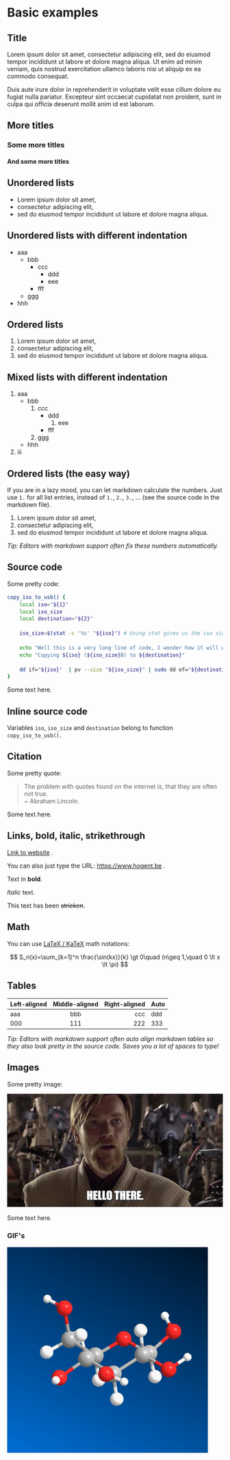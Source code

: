 # Basic examples

## Title

Lorem ipsum dolor sit amet, consectetur adipiscing elit, sed do eiusmod tempor incididunt ut labore et dolore magna aliqua. Ut enim ad minim veniam, quis nostrud exercitation ullamco laboris nisi ut aliquip ex ea commodo consequat.

Duis aute irure dolor in reprehenderit in voluptate velit esse cillum dolore eu fugiat nulla pariatur. Excepteur sint occaecat cupidatat non proident, sunt in culpa qui officia deserunt mollit anim id est laborum.

## More titles

### Some more titles

#### And some more titles

## Unordered lists

-   Lorem ipsum dolor sit amet,
-   consectetur adipiscing elit,
-   sed do eiusmod tempor incididunt ut labore et dolore magna aliqua.

## Unordered lists with different indentation

-   aaa
    -   bbb
        -   ccc
            -   ddd
            -   eee
        -   fff
    -   ggg
-   hhh

## Ordered lists

1. Lorem ipsum dolor sit amet,
2. consectetur adipiscing elit,
3. sed do eiusmod tempor incididunt ut labore et dolore magna aliqua.

## Mixed lists with different indentation

1.  aaa
    -   bbb
        1.  ccc
            -   ddd
                1. eee
            -   fff
        2.  ggg
    -   hhh
2.  iii

## Ordered lists (the easy way)

If you are in a lazy mood, you can let markdown calculate the numbers. Just use `1.` for all list entries, instead of `1.`, `2.`, `3.`, ... (see the source code in the markdown file).

1. Lorem ipsum dolor sit amet,
1. consectetur adipiscing elit,
1. sed do eiusmod tempor incididunt ut labore et dolore magna aliqua.

_Tip: Editors with markdown support often fix these numbers automatically._

## Source code

Some pretty code:

```bash
copy_iso_to_usb() {
    local iso="${1}"
    local iso_size
    local destination="${2}"

    iso_size=$(stat -c '%s' "${iso}") # Using stat gives us the iso size

    echo "Well this is a very long line of code, I wonder how it will wrap? Do you know? I am very curious ... . Well, let's find out, shall we!"
    echo "Copying ${iso} (${iso_size}B) to ${destination}"

    dd if="${iso}"  | pv --size "${iso_size}" | sudo dd of="${destination}"
}
```

Some text here.

## Inline source code

Variables `iso`, `iso_size` and `destination` belong to function `copy_iso_to_usb()`.

## Citation

Some pretty quote:

> The problem with quotes found on the internet is, that they are often not true.  
> ~ Abraham Lincoln.

<!-- Note the 2 spaces behind `not true.` to force a newline: https://www.markdownguide.org/basic-syntax/#line-breaks -->

Some text here.

## Links, bold, italic, strikethrough

[Link to website](https://www.hogent.be) .

You can also just type the URL: https://www.hogent.be .

Text in **bold**.

_Italic_ text.

This text has been ~~stricken~~.

## Math

You can use [LaTeX / KaTeX](https://katex.org/) math notations:

$$
S_n(x)=\sum_{k=1}^n \frac{\sin(kx)}{k} \gt 0\quad (n\geq 1,\quad 0 \lt x \lt \pi)
$$

## Tables

| Left-aligned | Middle-aligned | Right-aligned | Auto |
| :----------- | :------------: | ------------: | ---- |
| aaa          |      bbb       |           ccc | ddd  |
| 000          |      111       |           222 | 333  |

_Tip: Editors with markdown support often auto align markdown tables so they also look pretty in the source code. Saves you a lot of spaces to type!_

## Images

Some pretty image:

![](./img/hello.webp)

Some text here.

### GIF's

![Rotating molecule](./img/molecule.gif)
